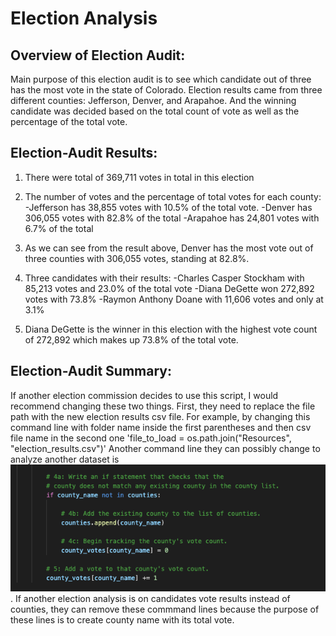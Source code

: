 # Election Analysis

## Overview of Election Audit:
Main purpose of this election audit is to see which candidate out of three has the most vote in the state of Colorado. Election results came from three different counties: Jefferson, Denver, and Arapahoe. And the winning candidate was decided based on the total count of vote as well as the percentage of the total vote. 

## Election-Audit Results:

1. There were total of 369,711 votes in total in this election

2. The number of votes and the percentage of total votes for each county:
    -Jefferson has 38,855 votes with 10.5% of the total vote.
    -Denver has 306,055 votes with 82.8% of the total
    -Arapahoe has 24,801 votes with 6.7% of the total
3. As we can see from the result above, Denver has the most vote out of three counties with 306,055 votes, standing at 82.8%.

4. Three candidates with their results:
    -Charles Casper Stockham with 85,213 votes and 23.0% of the total vote
    -Diana DeGette won 272,892 votes with 73.8%
    -Raymon Anthony Doane with 11,606 votes and only at 3.1%

5. Diana DeGette is the winner in this election with the highest vote count of 272,892 which makes up 73.8% of the total vote.


## Election-Audit Summary:
If another election commission decides to use this script, I would recommend changing these two things. First, they need to replace the file path with the new election results csv file. For example, by changing this command line with folder name inside the first parentheses and then csv file name in the second one 'file_to_load = os.path.join("Resources", "election_results.csv")' Another command line they can possibly change to analyze another dataset is ![Script Modification_2](https://github.com/dilnigar1007/Election-analysis/blob/main/Election-Audit%20Modification.png). If another election analysis is on candidates vote results instead of counties, they can remove these commmand lines because the purpose of these lines is to create county name with its total vote. 
